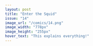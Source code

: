 ```yaml
---
layout: post
title: "Enter the Squid"
issue: "14"
image_url: "/comics/14.png"
image_width: "778px"
image_height: "255px"
hover_text: "This explains everything!"
---
```


